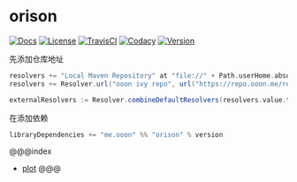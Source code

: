 # orison

[![Docs](https://img.shields.io/badge/Docs-API-blueviolet.svg?longCache=true&logo=read-the-docs&logoColor=white)](./api/index.html) [![License][licenseImg]][licenseLink] [![TravisCI][travisCiImg]][travisCiLink] [![Codacy][codacyImg]][codacyLink] [![Version][versionImg]][versionLink]


先添加仓库地址

```scala
resolvers += "Local Maven Repository" at "file://" + Path.userHome.absolutePath + "/.m2/repository"
resolvers += Resolver.url("ooon ivy repo", url("https://repo.ooon.me/release"))(Resolver.ivyStylePatterns)

externalResolvers := Resolver.combineDefaultResolvers(resolvers.value.toVector, mavenCentral = true)
```

在添加依赖

```scala
libraryDependencies += "me.ooon" %% "orison" % version
```

@@@index
* [plot](pages/plot.md)
@@@

[licenseImg]: https://img.shields.io/badge/License-MPL%202.0-green.svg
[licenseLink]: LICENSE

[travisCiImg]: https://travis-ci.org/zhaihao/orison.svg?branch=master
[travisCiLink]: https://travis-ci.org/zhaihao/orison

[codacyImg]: https://api.codacy.com/project/badge/Grade/cc8bd14b425b4dafa2f69b3f894db063
[codacyLink]: https://app.codacy.com/project/zhaihao/orison/dashboard

[versionImg]: https://img.shields.io/badge/ooon-v0.0.2-519dd9.svg
[versionLink]: https://repo.ooon.me/release/